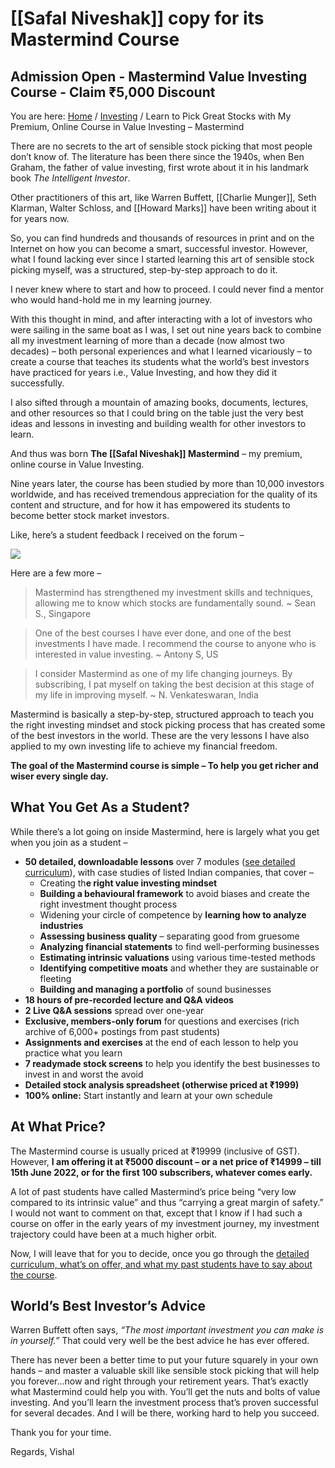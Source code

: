 # [[Safal Niveshak]] copy for its Mastermind Course


## Admission Open - Mastermind Value Investing Course - Claim ₹5,000 Discount


You are here: [Home](https://www.safalniveshak.com/) / [Investing](https://www.safalniveshak.com/category/investing/) / Learn to Pick Great Stocks with My Premium, Online Course in Value Investing – Mastermind

There are no secrets to the art of sensible stock picking that most people don’t know of. The literature has been there since the 1940s, when Ben Graham, the father of value investing, first wrote about it in his landmark book _The Intelligent Investor_.

Other practitioners of this art, like Warren Buffett, [[Charlie Munger]], Seth Klarman, Walter Schloss, and [[Howard Marks]] have been writing about it for years now.

So, you can find hundreds and thousands of resources in print and on the Internet on how you can become a smart, successful investor. However, what I found lacking ever since I started learning this art of sensible stock picking myself, was a structured, step-by-step approach to do it.

I never knew where to start and how to proceed. I could never find a mentor who would hand-hold me in my learning journey.

With this thought in mind, and after interacting with a lot of investors who were sailing in the same boat as I was, I set out nine years back to combine all my investment learning of more than a decade (now almost two decades) – both personal experiences and what I learned vicariously – to create a course that teaches its students what the world’s best investors have practiced for years i.e., Value Investing, and how they did it successfully.

I also sifted through a mountain of amazing books, documents, lectures, and other resources so that I could bring on the table just the very best ideas and lessons in investing and building wealth for other investors to learn.

And thus was born **The [[Safal Niveshak]] Mastermind** – my premium, online course in Value Investing.

Nine years later, the course has been studied by more than 10,000 investors worldwide, and has received tremendous appreciation for the quality of its content and structure, and for how it has empowered its students to become better stock market investors.

Like, here’s a student feedback I received on the forum –

[![](https://1icz9g2sdfe31jz0lglwdu48-wpengine.netdna-ssl.com/wp-content/uploads/2022/06/Screenshot-2022-06-03-at-8.58.54-AM-1-1024x433.png)](https://1icz9g2sdfe31jz0lglwdu48-wpengine.netdna-ssl.com/wp-content/uploads/2022/06/Screenshot-2022-06-03-at-8.58.54-AM-1.png)

Here are a few more –

> Mastermind has strengthened my investment skills and techniques, allowing me to know which stocks are fundamentally sound. ~ Sean S., Singapore

> One of the best courses I have ever done, and one of the best investments I have made. I recommend the course to anyone who is interested in value investing. ~ Antony S, US

> I consider Mastermind as one of my life changing journeys. By subscribing, I pat myself on taking the best decision at this stage of my life in improving myself. ~ N. Venkateswaran, India

Mastermind is basically a step-by-step, structured approach to teach you the right investing mindset and stock picking process that has created some of the best investors in the world. These are the very lessons I have also applied to my own investing life to achieve my financial freedom.

**The goal of the Mastermind course is simple – To help you get richer and wiser every single day.**

## What You Get As a Student?

While there’s a lot going on inside Mastermind, here is largely what you get when you join as a student –

-   **50 detailed, downloadable lessons** over 7 modules ([see detailed curriculum](https://www.safalniveshak.com/mastermind/)), with case studies of listed Indian companies, that cover –
    -   Creating th**e right value investing mindset**
    -   **Building a behavioural framework** to avoid biases and create the right investment thought process
    -   Widening your circle of competence by **learning how to analyze industries**
    -   **Assessing business quality** – separating good from gruesome
    -   **Analyzing financial statements** to find well-performing businesses
    -   **Estimating intrinsic valuations** using various time-tested methods
    -   **Identifying competitive moats** and whether they are sustainable or fleeting
    -   **Building and managing a portfolio** of sound businesses
-   **18 hours of pre-recorded lecture and Q&A videos**
-   **2 Live Q&A sessions** spread over one-year
-   **Exclusive, members-only forum** for questions and exercises (rich archive of 6,000+ postings from past students)
-   **Assignments and exercises** at the end of each lesson to help you practice what you learn
-   **7 readymade stock screens** to help you identify the best businesses to invest in and worst the avoid
-   **Detailed stock analysis spreadsheet (otherwise priced at ₹1999)**
-   **100% online:** Start instantly and learn at your own schedule

## At What Price?

The Mastermind course is usually priced at ₹19999 (inclusive of GST). However, **I am offering it at ₹5000 discount – or a net price of ₹14999 – till 15th June 2022, or for the first 100 subscribers, whatever comes early.**

A lot of past students have called Mastermind’s price being “very low compared to its intrinsic value” and thus “carrying a great margin of safety.” I would not want to comment on that, except that I know if I had such a course on offer in the early years of my investment journey, my investment trajectory could have been at a much higher orbit.

Now, I will leave that for you to decide, once you go through the [detailed curriculum, what’s on offer, and what my past students have to say about the course](https://www.safalniveshak.com/mastermind/).

## World’s Best Investor’s Advice

Warren Buffett often says, _“The most important investment you can make is in yourself.”_ That could very well be the best advice he has ever offered.

There has never been a better time to put your future squarely in your own hands – and master a valuable skill like sensible stock picking that will help you forever…now and right through your retirement years. That’s exactly what Mastermind could help you with. You’ll get the nuts and bolts of value investing. And you’ll learn the investment process that’s proven successful for several decades. And I will be there, working hard to help you succeed.

Thank you for your time.

Regards, Vishal